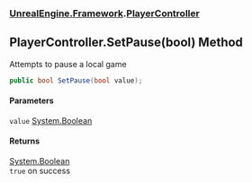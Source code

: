 ### [UnrealEngine.Framework](./UnrealEngine-Framework.md 'UnrealEngine.Framework').[PlayerController](./PlayerController.md 'UnrealEngine.Framework.PlayerController')
## PlayerController.SetPause(bool) Method
Attempts to pause a local game  
```csharp
public bool SetPause(bool value);
```
#### Parameters
<a name='UnrealEngine-Framework-PlayerController-SetPause(bool)-value'></a>
`value` [System.Boolean](https://docs.microsoft.com/en-us/dotnet/api/System.Boolean 'System.Boolean')  
  
#### Returns
[System.Boolean](https://docs.microsoft.com/en-us/dotnet/api/System.Boolean 'System.Boolean')  
`true` on success  

